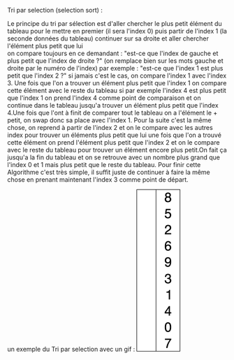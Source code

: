 Tri par selection (selection sort) :

Le principe du tri par sélection est d'aller chercher le plus petit
élément du tableau pour le mettre en premier (il sera l'index 0) puis
partir de l'index 1 (la seconde données du tableau) continuer sur sa droite et aller chercher l'élément plus petit que lui  
on compare toujours en ce demandant : "est-ce que l'index de gauche et plus petit que l'index de droite ?" (on remplace bien sur
les mots gauche et droite par le numéro de l'index) par exemple : "est-ce que l'index 1 est plus petit que l'index 2 ?" 
si jamais c'est le cas, on compare l'index 1 avec l'index 3. Une fois que l'on a trouver un élément plus petit que l'index 1
on compare cette élément avec le reste du tableau si par exemple l'index 4 est plus petit que l'index 1 on prend l'index 4 comme 
point de comparaison et on continue dans le tableau jusqu'a trouver un élément plus petit que l'index 4.Une fois que l'ont à 
finit de comparer tout le tableau on a l'élément le + petit, on swap donc sa place avec l'index 1. Pour la suite 
c'est la même chose, on reprend à partir de l'index 2 et on le compare avec les autres index pour trouver un éléments 
plus petit que lui une fois que l'on a trouvé cette élément on prend l'élément plus petit que l'index 2 et on le compare avec 
le reste du tableau pour trouver un élément encore plus petit.On fait ça jusqu'a la fin du tableau et on se retrouve avec un nombre
plus grand que l'index 0 et 1 mais plus petit que le reste du tableau. Pour finir cette Algorithme c'est très simple, il suffit 
juste de continuer à faire la même chose en prenant maintenant l'index 3 comme point de départ.

un exemple du Tri par selection avec un gif : ![](images/Selection-Sort.gif)
